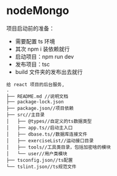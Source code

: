 # nodeMongo

项目启动前的准备：

-   需要配置 ts 环境
-   其次 npm i 装依赖就行
-   启动项目：npm run dev
-   发布项目：tsc
-   build 文件夹的发布出去就行

```
给 react 项目的后台服务,
.
├── README.md //说明文档
├── package-lock.json
├── package.json//项目依赖
├── src//主目录
│   ├── @types//自定义的ts数据类型
│   ├── app.ts//启动主入口
│   ├── dbase.ts//数据库连接文件
│   ├── exerciseList//运动接口目录
│   ├── tools//工具类目录，包括加密啥的模块
│   └── user//用户类模块
├── tsconfig.json//ts配置
└── tslint.json//ts规范文件

```

